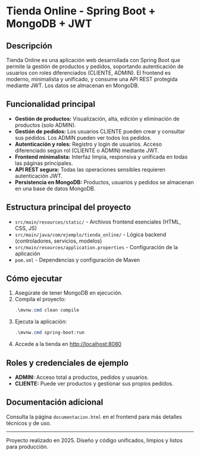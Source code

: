 # Tienda Online - Spring Boot + MongoDB + JWT

## Descripción

Tienda Online es una aplicación web desarrollada con Spring Boot que permite la gestión de productos y pedidos, soportando autenticación de usuarios con roles diferenciados (CLIENTE, ADMIN). El frontend es moderno, minimalista y unificado, y consume una API REST protegida mediante JWT. Los datos se almacenan en MongoDB.

## Funcionalidad principal

- **Gestión de productos:** Visualización, alta, edición y eliminación de productos (solo ADMIN).
- **Gestión de pedidos:** Los usuarios CLIENTE pueden crear y consultar sus pedidos. Los ADMIN pueden ver todos los pedidos.
- **Autenticación y roles:** Registro y login de usuarios. Acceso diferenciado según rol (CLIENTE o ADMIN) mediante JWT.
- **Frontend minimalista:** Interfaz limpia, responsiva y unificada en todas las páginas principales.
- **API REST segura:** Todas las operaciones sensibles requieren autenticación JWT.
- **Persistencia en MongoDB:** Productos, usuarios y pedidos se almacenan en una base de datos MongoDB.

## Estructura principal del proyecto

- `src/main/resources/static/` - Archivos frontend esenciales (HTML, CSS, JS)
- `src/main/java/com/ejemplo/tienda_online/` - Lógica backend (controladores, servicios, modelos)
- `src/main/resources/application.properties` - Configuración de la aplicación
- `pom.xml` - Dependencias y configuración de Maven

## Cómo ejecutar

1. Asegúrate de tener MongoDB en ejecución.
2. Compila el proyecto:
   ```powershell
   .\mvnw.cmd clean compile
   ```
3. Ejecuta la aplicación:
   ```powershell
   .\mvnw.cmd spring-boot:run
   ```
4. Accede a la tienda en [http://localhost:8080](http://localhost:8080)

## Roles y credenciales de ejemplo

- **ADMIN:** Acceso total a productos, pedidos y usuarios.
- **CLIENTE:** Puede ver productos y gestionar sus propios pedidos.

## Documentación adicional

Consulta la página `documentacion.html` en el frontend para más detalles técnicos y de uso.

---

Proyecto realizado en 2025. Diseño y código unificados, limpios y listos para producción.
